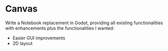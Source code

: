 # Canvas

Write a Notebook replacement in Godot, providing all existing functionalities with enhancements plus the functionalities I wanted:
* Easier GUI improvements
* 2D layout